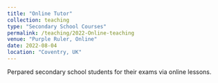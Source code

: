 ```yaml
---
title: "Online Tutor"
collection: teaching
type: "Secondary School Courses"
permalink: /teaching/2022-Online-teaching
venue: "Purple Ruler, Online"
date: 2022-08-04
location: "Coventry, UK"
---
```


Perpared secondary school students for their exams via online lessons.

<!--Heading 1
======

Heading 2
======

Heading 3
======
-->
